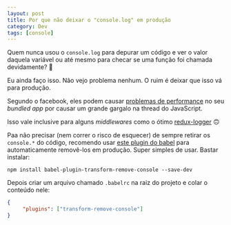 ```yaml
---
layout: post
title: Por que não deixar o "console.log" em produção
category: Dev
tags: [console]
---
```


Quem nunca usou o `console.log` para depurar um código e ver o valor daquela variável ou até mesmo para checar se uma função foi chamada devidamente? 🙈

Eu ainda faço isso. Não vejo problema nenhum. O ruim é deixar que isso vá para produção.

Segundo o facebook, eles podem causar [problemas de performance](https://facebook.github.io/react-native/docs/performance.html#using-consolelog-statements) no seu _bundled app_ por causar um grande gargalo na thread do JavaScript.

Isso vale inclusive para alguns _middlewares_ como o ótimo [redux-logger](https://github.com/evgenyrodionov/redux-logger) 🙃

Paa não precisar (nem correr o risco de esquecer) de sempre retirar os `console.*` do código, recomendo usar [este plugin do babel](https://babeljs.io/docs/en/babel-plugin-transform-remove-console/) para automaticamente removê-los em produção. Super simples de usar. Bastar instalar:

```
npm install babel-plugin-transform-remove-console --save-dev
```

Depois criar um arquivo chamado `.babelrc` na raiz do projeto e colar o conteúdo nele:

```json
{
     "plugins": ["transform-remove-console"]
}
```